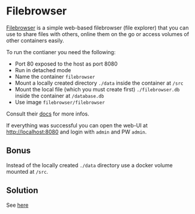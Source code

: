 # Filebrowser

[Filebrowser](https://filebroser.org) is a simple web-based filebrowser (file explorer) that you can use to share files with others, online them on the go or access volumes of other containers easily.

To run the contianer you need the following:

- Port 80 exposed to the host as port 8080
- Run in detached mode
- Name the container `filebrowser`
- Mount a locally created directory `./data` inside the container at `/src`
- Mount the local file (which you must create first) `./filebrowser.db` inside the container at `/database.db`
- Use image `filebrowser/filebrowser`

Consult their [docs](https://filebrowser.org/installation#docker) for more infos.

If everything was successful you can open the web-UI at [http://localhost:8080](http://localhost:8080) and login with `admin` and PW `admin`.

## Bonus

Instead of the locally created `./data` directory use a docker volume mounted at `/src`.

## Solution

See [here](./solution.md)
